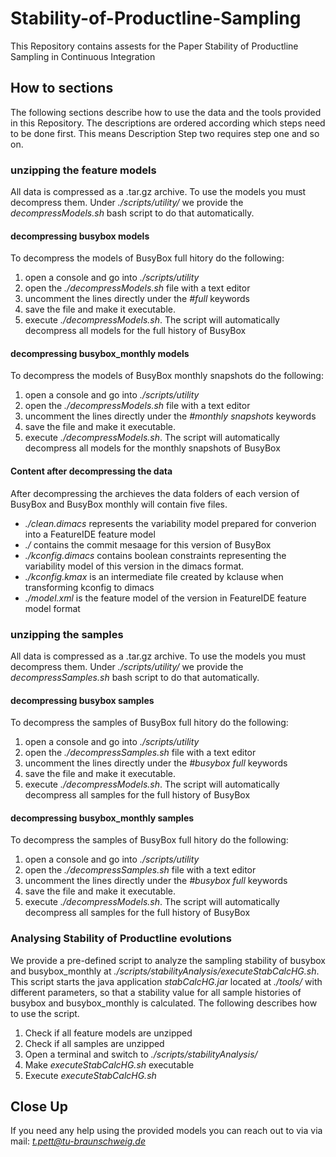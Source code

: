 # Stability-of-Productline-Sampling
This Repository contains assests for the Paper Stability of Productline Sampling in Continuous Integration

## How to sections
The following sections describe how to use the data and the tools provided in this Repository.
The descriptions are ordered according which steps need to be done first. This means Description Step two requires step one and so on.

### unzipping the feature models
All data is compressed as a .tar.gz archive. To use the models you must decompress them.
Under *./scripts/utility/* we provide the *decompressModels.sh* bash script to do that automatically.

#### decompressing busybox models
To decompress the models of BusyBox full hitory do the following:
1. open a console and go into *./scripts/utility*
2. open the *./decompressModels.sh* file with a text editor
3. uncomment the lines directly under the *#full* keywords
4. save the file and make it executable.
5. execute *./decompressModels.sh*. The script will automatically decompress all models for the full history of BusyBox

#### decompressing busybox_monthly models
To decompress the models of BusyBox monthly snapshots do the following:
1. open a console and go into *./scripts/utility*
2. open the *./decompressModels.sh* file with a text editor
3. uncomment the lines directly under the *#monthly snapshots* keywords
4. save the file and make it executable.
5. execute *./decompressModels.sh*. The script will automatically decompress all models for the monthly snapshots of BusyBox

#### Content after decompressing the data
After decompressing the archieves the data folders of each version of BusyBox and BusyBox monthly will contain five files.
+ *./clean.dimacs* represents the variability model prepared for converion into a FeatureIDE feature model
+ *./<COMMITHASH>* contains the commit mesaage for this version of BusyBox
+ *./kconfig.dimacs* contains boolean constraints representing the variability model of this version in the dimacs format.
+ *./kconfig.kmax* is an intermediate file created by kclause when transforming kconfig to dimacs
+ *./model.xml* is the feature model of the version in FeatureIDE feature model format

### unzipping the samples
All data is compressed as a .tar.gz archive. To use the models you must decompress them.
Under *./scripts/utility/* we provide the *decompressSamples.sh* bash script to do that automatically.

#### decompressing busybox samples
To decompress the samples of BusyBox full hitory do the following:
1. open a console and go into *./scripts/utility*
2. open the *./decompressSamples.sh* file with a text editor
3. uncomment the lines directly under the *#busybox full* keywords
4. save the file and make it executable.
5. execute *./decompressModels.sh*. The script will automatically decompress all samples for the full history of BusyBox

#### decompressing busybox_monthly samples
To decompress the samples of BusyBox full hitory do the following:
1. open a console and go into *./scripts/utility*
2. open the *./decompressSamples.sh* file with a text editor
3. uncomment the lines directly under the *#busybox full* keywords
4. save the file and make it executable.
5. execute *./decompressModels.sh*. The script will automatically decompress all samples for the full history of BusyBox

### Analysing Stability of Productline evolutions
We provide a pre-defined script to analyze the sampling stability of busybox and busybox_monthly at *./scripts/stabilityAnalysis/executeStabCalcHG.sh*.
This script starts the java application *stabCalcHG.jar* located at *./tools/* with different parameters, so that a stability value for all sample histories of busybox and busybox_monthly is calculated.
The following describes how to use the script.
1. Check if all feature models are unzipped
2. Check if all samples are unzipped
3. Open a terminal and switch to *./scripts/stabilityAnalysis/*
4. Make *executeStabCalcHG.sh* executable
5. Execute *executeStabCalcHG.sh* 

## Close Up
If you need any help using the provided models you can reach out to via via mail: *t.pett@tu-braunschweig.de*

